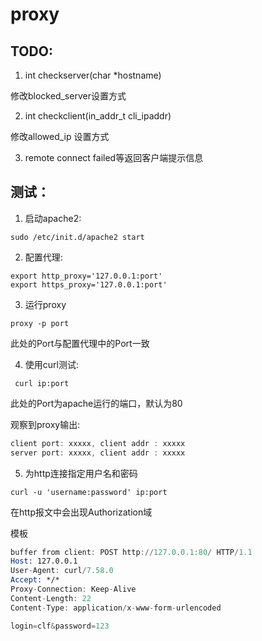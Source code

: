 # proxy


## TODO:
1. int checkserver(char *hostname)

修改blocked_server设置方式

2. int checkclient(in_addr_t cli_ipaddr)

修改allowed_ip 设置方式

3. remote connect failed等返回客户端提示信息


## 测试：

1. 启动apache2:

`sudo /etc/init.d/apache2 start`

2. 配置代理:

```
export http_proxy='127.0.0.1:port'
export https_proxy='127.0.0.1:port'
```
   
3. 运行proxy

`proxy -p port`

此处的Port与配置代理中的Port一致   

4. 使用curl测试:

` curl ip:port`

此处的Port为apache运行的端口，默认为80

观察到proxy输出:
```asm
client port: xxxxx, client addr : xxxxx
server port: xxxxx, client addr : xxxxx
```

5. 为http连接指定用户名和密码

`curl -u 'username:password' ip:port`

在http报文中会出现Authorization域




模板
```asm 
buffer from client: POST http://127.0.0.1:80/ HTTP/1.1
Host: 127.0.0.1
User-Agent: curl/7.58.0
Accept: */*
Proxy-Connection: Keep-Alive
Content-Length: 22
Content-Type: application/x-www-form-urlencoded

login=clf&password=123

```